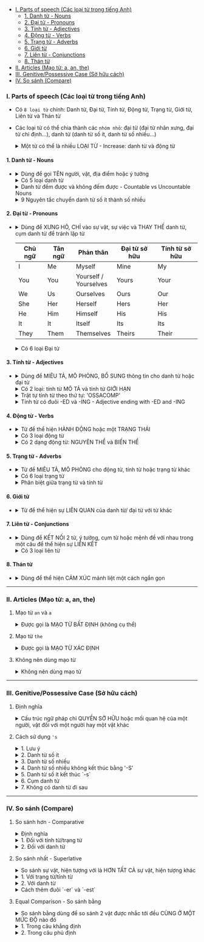 - [I. Parts of speech (Các loại từ trong tiếng Anh)](#i-parts-of-speech-các-loại-từ-trong-tiếng-anh)
  - [1. Danh từ - Nouns](#1-danh-từ---nouns)
  - [2. Đại từ - Pronouns](#2-đại-từ---pronouns)
  - [3. Tính từ - Adjectives](#3-tính-từ---adjectives)
  - [4. Động từ - Verbs](#4-động-từ---verbs)
  - [5. Trạng từ - Adverbs](#5-trạng-từ---adverbs)
  - [6. Giới từ](#6-giới-từ)
  - [7. Liên từ - Conjunctions](#7-liên-từ---conjunctions)
  - [8. Thán từ](#8-thán-từ)
- [II. Articles (Mạo từ: a, an, the)](#ii-articles-mạo-từ-a-an-the)
- [III. Genitive/Possessive Case (Sở hữu cách)](#iii-genitivepossessive-case-sở-hữu-cách)
- [IV. So sánh (Compare)](#iv-so-sánh-compare)

### I. Parts of speech (Các loại từ trong tiếng Anh)

- Có `8 loại từ` chính: Danh từ, Đại từ, Tính từ, Động từ, Trạng từ, Giới từ, Liên từ và Thán từ
- Các loại từ có thể chia thành các `nhóm nhỏ`: đại từ (đại từ nhân xưng, đại từ chỉ định...), danh từ (danh từ số ít, danh từ số nhiều...)

    <details>
    <summary>Một từ có thể là nhiều LOẠI TỪ - Increase: danh từ và động từ</summary><p>

    - Price **inscreased**        - Động từ      
    - An **increase** in sales    - Danh từ
    </details>

#### 1. Danh từ - Nouns
- 
    <details>
    <summary>Dùng để gọi TÊN người, vật, địa điểm hoặc ý tưởng</summary><p>

    *Chi, Nam, Hanoi, London, target, tennis ball, golf player...*

    - **Nam** is a **volleyball player**
    - Is **London** a place for extreme **sports**?
    - I must hit the **target** to win the **game**
    </details>

    <details>
    <summary>Có 5 loại danh từ</summary><p>

    1. Danh từ kép - Compound nouns
        <details>
        <summary>Khác với danh từ đơn (chỉ có 1 từ), danh từ kép có "2 TỪ" ghép lại với nhau</summary><p>

        - *Danh từ kép có thể là:*
          + `1 từ ghép`: internship, haircut...
          + `2 từ đơn`: tuition fees, world peace...
          + `Từ nối bởi dấu '-'`: son-in-law...        

            Great! I got an **internship** in my favorite company       
            She working hard to pay her **tuition fees**        
            My **son-in-law** is a professor        
        </details>

    2. Danh từ cụ thể - Concrete nouns
        <details>
        <summary>Những từ HỮU HÌNH, có thể cầm nắm, nhìn thấy được</summary><p>

        - *book, board, room, table, box, dormitory, house...*            

            Nam lives in the school's **dormitory**     
            Those **sophomores** are thinking about talking some optional **courses** 
            - *Những sinh viên năm thứ hai kia đang nghĩ đến việc học một vài môn tự chọn*      
        </details>

    3. Danh từ trừu tượng - Abstract nouns
        <details>
        <summary>Những từ VÔ HÌNH, không thể cầm nắm, nhìn thấy được: như trạng thái, tính chất, quan niệm...</summary><p>

        - *love, war, beauty, freedom, scholarship...*        

            Most student lost their **scholarship** because of their final scores are bad       
            Look at her, she is a **beauty**        
        </details>

    4. Danh từ tập hợp - Collective nouns
        <details>
        <summary>Những từ chỉ NHÓM (người, vật), tập thể, đoàn khối...</summary><p>

        - *flock, army, group, team, crowd, herd...*

            Look! A **flock** of pigeons is landing in the campus
            A **group** of students ended their history course yesterday
        </details>

    5. Danh động từ - Gerunds
        <details>
        <summary>Là một DANH TỪ có dạng như ĐỘNG TỪ</summary><p>

        - *Tất cả đều có `đuôi là -ing`: running, listening, swimming...*    

            **Running** is what seniors do everyday
            I love **listening** to music
        </details>
    </details>

    <details>
    <summary>Danh từ đếm được và không đếm được - Countable vs Uncountable Nouns</summary><p>

   1. Hầu hết những từ nào có dạng `số ít` và `nhiều` đều là `danh từ đếm được`
        <details>
        <summary>A bowl - Bowls, A potato - Potatoes</summary><p>

        - I have **a potato**
        - I have many **potatoes**
        - I ate **a bowl** of rice
        - I ate three **bowls** of rice
        </details>

   2. Hầu hết những từ nào chỉ có `một dạng` đều là `danh từ không đếm được`
        <details>
        <summary>Bread, Rice, Money, Honey</summary><p>  

        - Do you have some **honey**?
        - She has no **money** in here wallet
        </details>

   3. Nhiều danh từ không đếm được thường là:
        <details>
        <summary>Nguyên liệu, Khái niệm trừu tượng, Cảm xúc</summary><p>

        - *Nguyên liệu:*        

            *bread, rice, honey, sugar, water...*         

            I need a lot of **water** right now

        - *Khái niệm trừu tượng:*

            *education, love, war...*         

            **War** is bad for our planet

        - *Cảm xúc*     

            *happiness, sadness*      

            Money cannot buy **happiness**
        </details>

   4. Mạo từ "a, an" có thể đi cùng với `danh từ đếm được`          
        I wrote **a letter**

   5. Danh từ đếm được số nhiều có thể `đứng 1 mình`            
        She eats **noodles** for lunch

   6. Mạo từ `không` đi được với danh từ không đếm được         
        We need more **time** to finish this dish

   7. Danh từ không đếm được hay đi với `any, some`         
        I do not have **any sugar** to put in my tea    
        She purchases **some bread** for her dinner

    * Lưu ý:

        | Danh từ đếm được                         | Danh từ không đếm được   |
        | ---------------------------------------- | ------------------------ |
        | I looking for **a job**                  | I'm looking for **work** |
        | These **pies** and **cherries** are mine | This **food** is mine    |
        | I need a **dollar**                      | I need **money**         |
        | Give me **an hour**                      | Give me some **time**    |
    </details>

    <details>
    <summary>9 Nguyên tắc chuyển danh từ số ít thành số nhiều</summary><p>

    - 
        <details>
        <summary>Hầu hết đều thêm '-S' vào cuối từ</summary><p>

        | Số ít    | Số nhiều      |
        | -------- | ------------- |
        | Customer | Customer**s** |
        | Market   | Market**s**   |
        | Mother   | Mother**s**   |

        Our **customers** are very friendly     
        On Mother's Day, **markets** usually give out **discounts** for **mothers**
        </details>
    
    1. Từ kết thúc bằng: O, S, SH, CH, X or Z*
        <details>
        <summary>Thêm '-ES' vào cuối từ: box -> boxES, quiz -> quizZES</summary><p>

        - *Từ có đuôi là `z` thì thêm 1 chữ `z` vào cuối tồi thêm `-es`*          

            | Số ít      | Số nhiều     |
            | ---------- | ------------ |
            | Tomat**o** | Tomat**oes** |
            | La**sh**   | La**shes**   |
            | Wat**ch**  | Wat**ches**  |
            | Bo**x**    | Bo**xes**    |
            | Qui**z**   | Qui**zzes**  |

            I need 5 bay **tomatoes** for my salad      
            I have 3 **boxes** in my room       
            I drank 2 **glasses** of milk       
        </details>

    2. Danh từ kết thúc bằng: Nguyên âm + Y
        <details>
        <summary>Giữ nguyên và thêm 'S' ở cuối: boy -> boys</summary><p>

        | Số ít   | Số nhiều |
        | ------- | -------- |
        | Bo**y** | Bo**ys** |
        | Ke**y** | Ke**ys** |
        | Da**y** | Da**ys** |
        | Gu**y** | Gu**ys** |

        The **boys** should sing at the fair to exchange some goods
        </details>

    3. Danh từ kết thúc bằng: Phụ âm + Y
        <details>
        <summary>Đổi 'Y -> I' thêm '-ES' ở cuối: citY -> citIES</summary><p>

        | Số ít     | Số nhiều    |
        | --------- | ----------- |
        | Cit**y**  | Cit**ies**  |
        | Stor**y** | Stor**ies** |

        Nam makes 60 **deliveries** a day
        She told me about the **cites** she went to in her **stories**
        </details>

    4. Danh từ kết thúc bằng: F, FE
        <details>
        <summary>Đổi 'F/FE -> V' và thêm '-ES' ở cuối: liFE -> liVES</summary><p>

        | Số ít     | Số nhiều    |
        | --------- | ----------- |
        | Li**fe**  | Li**ves**   |
        | Thie**f** | Thie**ves** |
        | Wi**fe**  | Wi**ves**   |

        Is this true that a cat has nine **lives**?     
        The **wives** are choosing products and the husbands are waiting for the cashier
        </details>

    5. Danh từ kết thúc bằng: IS
        <details>
        <summary>Đổi '-IS' thành '-ES' ở cuối: analysIS -> analysES</summary><p>

        | Số ít        | Số nhiều                 |
        | ------------ | ------------------------ |
        | Analys**is** | Analys**es**             |
        | Bas**is**    | Bas**es**                |
        | Cris**is**   | Cris**es** (khủng hoảng) |

        I made some **analyses** and reached a conclusion       
        2020 is a year with many **crises**
        </details>

    6. Danh từ kết thúc bằng: US
        <details>
        <summary>Đổi '-US' thành '-I' ở cuối: cactUS -> cactI</summary><p>

        | Số ít        | Số nhiều                    |
        | ------------ | --------------------------- |
        | Cact**us**   | Cact**i** (cây xương rồng)  |
        | Fung**us**   | Fung**i** (nấm)             |
        | Stimul**us** | Stimul**i** (sự kích thích) |
        | Syllab**us** | Syllab**i** (dàn bài)       |

        She sold me 2 **cacti** for a price of 1
        </details>

    7. Những trường hợp Bất quy tắc
        <details>
        <summary>mAn -> mEn, fOOt -> fEEt...</summary><p>

        | Số ít      | Số nhiều              |
        | ---------- | --------------------- |
        | M**a**n    | M**e**n               |
        | Wom**a**n  | Wom**e**n             |
        | Child      | Child**ren**          |
        | Pe**rson** | Pe**ople**            |
        | T**oo**th  | T**ee**th             |
        | F**oo**t   | F**ee**t              |
        | G**oo**se  | G**ee**se (con ngỗng) |
        | M**ouse**  | M**ice**              |

        The **men** lost an hour waiting for the receipts last week
        </details>

    8. Những trường hợp Giữ nguyên
        <details>
        <summary>Fish, Sheep...</summary><p>

        | Số ít    | Số nhiều                 |
        | -------- | ------------------------ |
        | Fish     | Fish                     |
        | Sheep    | Sheep                    |
        | Deer     | Deer (con hươu)          |
        | Moose    | Moose (con nai sừng tấm) |
        | Aircraft | Aircraft                 |

        There are plenty of **fish** in the sea
        </details>
    </details>

#### 2. Đại từ - Pronouns
- 
    <details>
    <summary>Dùng để XƯNG HÔ, CHỈ vào sự vật, sự việc và THAY THẾ danh từ, cụm danh từ để tránh lặp từ</summary><p>

    *I, you, he, she, it, them, him, her, this, that, those...*
    
    - **Nam** is a volleyball player, **he** plays for my team
    - Is **London** a place for extreme sports? I am living in **that** city
    </details>

    | Chủ ngữ | Tân ngữ | Phản thân                 | Đại từ sở hữu | Tính từ sở hữu |
    | ------- | ------- | ------------------------- | ------------- | -------------- |
    | I       | Me      | Myself                    | Mine          | My             |
    | You     | You     | Yourself /<br> Yourselves | Yours         | Your           |
    | We      | Us      | Ourselves                 | Ours          | Our            |
    | She     | Her     | Herself                   | Hers          | Her            |
    | He      | Him     | Himself                   | His           | His            |
    | It      | It      | Itself                    | Its           | Its            |
    | They    | Them    | Themselves                | Theirs        | Their          |

    <details>
    <summary>Có 6 loại Đại từ</summary><p>

    1. Đại từ nhân xưng chủ ngữ và tân ngữ - Personal Pronouns Subject and Object
        <details>
        <summary>Chủ ngữ - Dùng cho người nói, người nghe, khi người hoặc vật được nhắc tới</summary><p>

        - *Chỉ dùng để làm `chủ ngữ`*

            **I** will see you tomorrow         
            **We** are friends          
            **You** look lovely today           
            Ask **Thanh** if he likes to come to our party          
            What does **she** like to eat?
        </details>

        <details>
        <summary>Tân ngữ - Cũng là đại từ nhân xưng nhưng chúng KHÔNG ĐƯỢC LÀM CHỦ NGỮ</summary><p>

        - *Chỉ làm `tân ngữ` hoặc `bổ ngữ`*

            **I** would love to get **me** an ice cream             
            Do **you** remember that **you** have homework today?           
            Hey **Trang**, Chi tells **us** to pick up some apples on the way home          
            **Nam** is standing near the door, tell **him** to open it      
            Look at **my car**, **it** has shiny mirrors        
            Tell **them** your name
        </details>

        <details>
        <summary>Lưu ý</summary><p>

        - *Nên THÊM DANH TỪ khi đi cùng với đại từ nhân xưng ĐỂ CHỈ RÕ đang nhắc tới ai, cái gì*             
            You **girls** should get going now          
            We **doctors** like to sing

        - *Đại từ tân ngữ chỉ được dùng khi ta đã biết rõ danh từ được thay thế đó là gì*     
            That is **Ms. Chi**, I met **her** yesterday        
            Oh no my **cell phone**, **it** is broken

        - *Khi chỉ đồ vật, con vật hoặc danh từ trừu tượng mà không phải chỉ người*             
            *Ta có thể sử dụng đại từ `they/them, he/his, she/her` nếu xác định giới tính*        
                **My cat** purrs everytime I pet **him**
        </details>
    
    2. Đại từ phản thân - Reflexive Pronouns
        <details>
        <summary>Là đại từ đặc biệt để dùng khi CHỦ NGỮ và TÂN NGỮ hoặc BỔ NGỮ là một</summary><p>

        **She** bought a present for **herself**

        - *Nhấn mạnh chủ ngữ*     
            **Chi Pu** gives me her autograph **herself**

        - *Trong một vài trường hợp, dùng khi mang lại ý nghĩa, trường hợp tương tự*      
            Seeing my daughter playing with her dog reminds **me** of **myself** when I was small

        Ex:
        - I am studying English all by **myself**
        - We cook **ourselves** dinner
        - You should prepare **yourself** before the final exam
        - You guys should choose the topic for the assignment **yourselves**
        </details>

        <details>
        <summary>Cấu trúc</summary><p>

        - *Động từ + `Đại từ phản thân` + Tân ngữ*      
            *Khi ta đang làm gì đó cho chính bản thân mình*       
            I **knit** myself **a sweater**     

        - *Động từ + Tân ngữ + `Đại từ phản thân`*      
            *Nhấn mạnh rằng không ai khác đã giúp đỡ hay làm việc đó*     
            He **talks** to **his boss** himself about a promotion

        - *`by` + myself/yourself/himself/herself*        
            *Nhấn mạnh việc chỉ có một mình và không ở cùng một ai khác*      
            Chi goes to the party **by herself**
        </details>

        <details>
        <summary>Không nên dùng với một số động từ, hoặc khi đi cùng giới từ chỉ ĐỊA ĐIỂM hoặc VỊ TRÍ</summary><p>
            
        - *Một số động từ hiếm khi hoặc không dùng đại từ phản thân vì những từ này bắt nguồn từ tiếng khác:*

            |             |              |     |          |              |
            | ----------: | ------------ | --- | -------: | ------------ |
            |       adapt | - thích nghi |     | complain | - than phiền |
            | concentrate | - tập trung  |     |     hide | - che giấu   |
            |    lie down | - nằm xuống  |     |     meet | - gặp gỡ     |
            |        move | - di chuyển  |     |    relax | - thư giãn   |
            |    remember | - nhớ        |     |    shave | - cạo        |
            |      shower | - tắm        |     | sit down | - ngồi xuống |

        - *Khi đi cùng giới từ chỉ `địa điểm` hoặc `vị trí`, ta dùng `đại từ nhân xưng`, không dùng đại từ phản thân*     
            She puts the books next to **her**
        </details>

        <details>
        <summary>Phân biệt Ourselves, Themselves và Each Other</summary><p>
            
        - *Ta dùng `Each Other` để tả 2 hay nhiều người hoặc vật đang làm cùng một hành động `lên người khác`*      
            *Còn `Ourselves, Themselves` để tả 2 hay nhiều người hoặc vật làm cùng một hành động `lên chính họ`*      

            Chi and Huy bought **each other** presents    - Chi mua quà cho Huy và ngược lại      
            Chi and Huy bought **themselves** presents    - Chi mua quà cho Chi và tương tự
        </details>

    3. Đại từ chỉ định và Tính từ chỉ định - Demonstrative pronouns and adjectives
        - `This, That, These, Those` là những từ chỉ định được dùng để thể hiện `khoảng cách` tương đối giữa `người nói và danh từ`

        <details>
        <summary>Đại từ chỉ định - THIS/THESE (gần), THAT/THOSE (xa)</summary><p>

        - *`This` (số ít) và `these` (số nhiều) khi nhắc đến cáo có mặt `tại/gần (trong tầm với)` địa điểm nói*     
            
            **This** is my pineapple        
            **These** are my oranges

        - *`That` (số ít) và `those` (số nhiều) khi nhắc đến cái gì có mặt `xa (ngoài tầm với)` địa điểm nói*       
            
            **That** is my box of fruit juice           
            **Those** are the avocados that I bought

        - *Đại từ chỉ định có thể đứng một mình trong câu `thay thế cho danh từ`*       
            
            Are you going to buy **that**?      
            I cannot fix **these**, they are broken
        </details>

        <details>
        <summary>Tính từ chỉ định - Đi trước danh từ và cùng dạng số ít/nhiều với danh từ đó</summary><p>

        + **This** glass of wine is tasty
        + He wants **that** coconut for dessert
        + I want to buy **those** oranges
        + I love **these** kinds of beverages
        </details>

        <details>
        <summary>Từ chỉ định trong hiện tại (THIS/THESE) và quá khứ (THAT/THOSE)</summary><p>

        - *Nếu hành động, sự việc `chưa kết thúc` hoặc xảy ra trong `thời gian gần` thì ta dùng `this/these`*       
            **This** is a good meal

        - *Nếu hành động `đã kết thúc` hoặc nó ở `quá khứ` ta dùng `that/those`*        
            I forgot that I bought **those** coffee beans yesterday
        </details>

        <details>
        <summary>THIS IS khi bạn đang nghe điện thoại, hoặc bạn giới thiệu ai đó</summary><p>

        + Hello, can I talk to Chi, please?     
            **This is** her/ This is Chi

        + **This is** Minh, he is my friend
        </details>

    4. Đại từ sở hữu và Tính từ sở hữu - Possessive pronouns and adjectives
        <details>
        <summary>Đại từ sở hữu - Dùng để TRÁNH LẶP LẠI thông tin đã vô cùng rõ ràng</summary><p>

        - *Tránh câu nói bị rối vì một thông tin bị nhắc lại nhiều lần*       

            **This bag** is **my bag**, not **your bag**
            **This bag** is **mine**,   not **yours**

        Ex: 
        + This notebook is **mine**
        + I lost my bag so I took **yours**
        + After school, I go to my home and Nam go to **his**
        + That is my book, not **hers**
        + These are my textbooks and those are **theirs**

        Lưu ý:
        - *Tránh dùng từ `Its` trong đại từ sở hữu*      
        - *Đại từ sở hữu không đi với sở hữu cách `'s`*
        - *`Of + đại từ sở hữu`: để nói về bạn của ai đó*       
            
            She is no friend **of mine**       
            She is not my friend
        </details>

        <details>
        <summary>Tính từ sở hữu - Dùng để thể hiện QUYỀN SỞ HỮU một vật hoặc trong một mối quan hệ với ai đó</summary><p>

        - **His** essay is bad      
        - **Their** teacher is beautiful

        Ex: 
        + This is **my** table
        + I took **your** bag
        + I miss **our** classmates
        + A cat is eating **its** fish
        + That is not **her** book
        </details>

    5. Đại từ nghi vấn - Interrogave pronouns
        <details>
        <summary>Có 9 đại từ nghi vấn</summary><p>
            
        1. **What**
            <details>
            <summary>Là từ để hỏi thông tin cụ thể = Tôi muốn biết CÁI GÌ</summary><p>

            - **What** is the weather like today? - Thời tiết hôm nay thế nào?
            - **What** is Mosoon season? - Mùa gió mùa là gì?     
            - At **what** temperature does water boil? - Nước sẽ sôi ở nhiệt độ nào?
            </details>

        2. **Which**
            <details>
            <summary>Để LỰA CHỌN = Tôi muốn biết cái nào giữa các đáp án</summary><p>

            - **Which** color of the rainbow does she like the most? - Cô ấy thích nhất màu nào của cầu vồng?         
            </details>

            <details>
            <summary>What - Which</summary><p>

            - *Dùng `What` khi `không có` giới hạn các sự lựa chọn*       
                *Dùng `Which` khi `có` giới hạn các sự lựa chọn*       
                
                **What** shoes should I wear during summer?     
                **Which** shoes should I wear during summer - slippers or sneakers? 
            </details>

        3. **Who**
            <details>
            <summary>Để hỏi thông tin về NGƯỜI = Câu trả lời sẽ là các CHỦ NGỮ</summary><p>

            - *Được dùng thông thường hơn Whom*        
                
                **Who** is feeling under the weather? - Ai cảm thấy không khoẻ dưới thời tiết này?      
                It was **Chi**, she was a bit under the weather today
            </details>

        4. **Whom**
            <details>
            <summary>Để hỏi thông tin về NGƯỜI = Câu trả lời sẽ là các TÂN NGỮ</summary><p>
                
            - *Ít được dùng trong văn nói hơn Who*       
                
                **Whom** should I talk to about my son's temperature?              
                You should talk to **him**, he is our doctor.
            </details>

        5. **Whose**
            <details>
            <summary>Để hỏi về SỞ HỮU = Tôi muốn biết cái này thuộc về ai</summary><p>

            - **Whose** are these sweaters? - Những chiếc áo len này của ai?
            - **Whose** birthdday is in Spring? - Ai có  sinh nhật vào mùa xuân?
            </details>

        6. **Why**
            <details>
            <summary>Để hỏi lý do hoặc giải thích = Tôi muốn biết TẠI SAO</summary><p>

            **Why** is London called the city of fog? - Tại sao Luân Đôn lại được gọi là thành phố sương mù?

            - *Thường câu trả lời sẽ bắt đầu bằng `Because`*      
                Why does drought affect agriculture? - Tại sao hạn hán lại ảnh hưởng đến nông nghiệp?
            </details>

        7. **Where**
            <details>
            <summary>Để hỏi về NƠI CHỐN, ĐỊA ĐIỂM = Tôi muốn biết địa điểm</summary><p>

            - **Where** is the thunder coming from? - Sấm chớp đến từ đâu?
            - **Where** does Santa live? - Ông già Noel sống ở đâu? 
            </details>

        8. **When**
            <details>
            <summary>Để hỏi THỜI GIAN = Tôi muốn biết về thời gian</summary><p>

            - **When** will rainbow appear? - Khi nào cầu vồng sẽ xuất hiện?
            - **When** does Winter start? - Khi nào thì mùa đông bắt đầu?
            </details>


        9. **How**
            <details>
            <summary>Để hỏi về CÁCH LÀM = Tôi muốn biết về PHƯƠNG PHÁP thực hiện</summary><p>

            - **How** can we prevent climate change? - Làm thế nào để ngăn biến đổi khí hậu?
            - **How** to drive in foggy condition? - Làm thế nào để lái xe trong thời tiết sương mù?
            </details>

            <details>
            <summary>How + tính từ</summary><p>
            
            - *Để hỏi về `mức độ` của một `thuộc tính`*       
                
                **How cold** is the weather during Winter? - Vào mùa đông thời tiết thường lạnh như thế nào nhỉ?        
                **How tall** are you? - Bạn cao bao nhiêu?      
                **How far** is the North Pole? - Bắc cực cách bao xa?       
            </details>

            <details>
            <summary>How + often</summary><p>
            
            - *Để hỏi về `tần suất, mức độ` của `hành động`*      
                
                **How often** do they go jogging in Spring? - Vào mùa xuân thì tần suất đi bộ của họ là bao nhiêu?      
                **How often** does rainbow appear? - Tần suất xuất hiện của cầu vồng là bao nhiêu?  
            </details>
            
            <details>
            <summary>How + much</summary><p>
            
            - *Để hỏi về số lượng, giá cả: dùng cho `danh từ không đếm được`*       
                
                **How much** time do you need to goto work? - Bạn cần bao nhiêu thời gian để đi làm?        
                **How much** are these sweaters? - Những chiếc áo len này giá bao nhiêu?        
                **How much** milk does she need to bake? - Cô ấy cần bao nhiêu sữa để làm bánh?     
            </details>

            <details>
            <summary>How + many</summary><p>
            
            - *Để hỏi về số lượng: dùng cho `danh từ đếm được`*     
                
                **How many** seasons are there in a year? - Có bao nhiêu mùa trong một năm?     
                **How many** sweaters do you want to buy? - Bạn muốn mua bao nhiêu cái áo len?      
            </details>

            <details>
            <summary>What và How</summary><p>

            - *`What`  - hỏi về `bản chất` vật/việc/người đang được hỏi*        
                *`How`   - hỏi về `ý kiến` chủ quan/`cảm giác` của người đang được hỏi*       
                
                **What** is the weather like?   - It is foggy/rainy/sunny...        
                **How** is the weather?         - It is terrible/lovely/nice...
            </details>

        </details>

    6. Đại từ bất định - Indefinite Pronouns

        |                                        | Người                 | Địa điểm   | Vật        |
        | -------------------------------------- | --------------------- | ---------- | ---------- |
        | Tất cả                                 | Everybody<br>Everyone | Everywhere | Everything |
        | Một phần<br>*(câu khẳng định)*         | Somebody <br>Someone  | Somewhere  | Something  |
        | Một phần<br>*(câu phủ định, bất định)* | Anybody  <br>Anyone   | Anywhere   | Anything   |
        | Không có                               | Nobody   <br>No one   | Nowhere    | Nothing    |

        <details>
        <summary>Là những từ không chỉ cụ thể đến người hay vật nào đó, mà chỉ nói một cách CHUNG CHUNG</summary><p>

        - Do you play sport with **anybody** in your class?
        - **No one** in my class is flexible
        - There must be **somewhere** we can play soccer
        - I have to prepare **everything** before the big race this December
        </details>

        <details>
        <summary>Nguyên tắc khi dùng đại từ bất định</summary><p>
        
        - *Đều chia với động từ `số ít`*          
            Somebody **is** running through the windows
            Nothing ever **goes** as planned
            Anywhere with you **is** home
            Everything **happens** for a reason
        
        - *Đều chỉ danh từ `số nhiều` - Trừ những đại từ chứa từ THING*       
            **Somebody** lost **their** uniforms        
            **Nothing** ever goes as planned, **does** it?      
            **Everyone** tried to stay healthy during holidays. **They** went to the gym
        </details>

        <details>
        <summary>Cách đặt câu khẳng định - Some, Every, Any, No</summary><p>

        - *Some = số lượng bất định*       
            **Something** in that house is broken, it keeps making noise    

        - *Every = toàn bộ (số lượng) ~ Any = bất cứ*      
            **Everyone** in my team wants to become trainers
            **Anybody** in my team can become trainers

        - *No = Không có (số lượng) - Làm câu khẳng định mang ý nghĩa tiêu cực*        
            **Nowhere** is safe
        </details>
        
        <details>
        <summary>Cách đặt câu phủ định, nghi vấn - Any, No</summary><p>

        - *Câu phủ định chỉ được tạo bởi từ `any` - Câu khẳng định mang hàm ý phủ định với đại từ `no`*       
            *Hàm ý phủ định với đại từ `No` sẽ mang lại nhiều cảm xúc `tiêu cực` hơn*     

            I don't know **anything** about competitions        
            I know **nothing** about competitions
        </details>


#### 3. Tính từ - Adjectives
- 
    <details>
    <summary>Dùng để MIÊU TẢ, MÔ PHỎNG, BỔ SUNG thông tin cho danh từ hoặc đại từ</summary><p>

    - *black, white, tall, short, slim, big, loud, quiet...*

        They are **professional** Olympic divers        
        Nam has a pair of **big red** boxing gloves           
        He is an **easy-going** person      
        She has **long black** hair
    </details>

    <details>
    <summary>Có 2 loại: tính từ MÔ TẢ và tính từ GIỚI HẠN</summary><p>

    - Tính từ mô tả - Descriptive adjective:       
        *Là tính từ mô tả về `màu sắc, kích thước, phẩm chất`... của người, sự vật, sự việc*

        *grey, yellow, small, ugly, cute, handsome...*

        My cat is **samll** and **cute**        
        That dress is **long** and **beautiful**   

    - Tính từ giới hạn - Limiting adjective:
        *Là tính từ đặt `giới hạn` cho những từ nó bổ nghĩa*      

        + *Tính từ sở hữu (my, her, him...)*
        + *Tính từ chỉ định (this, that, those...)*
        + *Từ xác định (Determiners) có chức năng làm tính từ*

        **That** is Chi, **her** hair is **long and black**  
    </details>

    <details>
    <summary>Trật tự tính từ theo thứ tự: 'OSSACOMP'</summary><p>

    - O = `Opinion` = ý kiến, thái độ       
        *humorous, beautiful, selfish, easy, hard, handsome, ugly...*
    
    - S = `Size` = Kích thước của vật       
        *big, small, tall, huge, tiny...*
    
    - S = `Shape` = hình dáng của vật       
        *round, square, slim, fat, long, thin...*
    
    - A = `Age` = trạng thái về thời gian       
        *old, young, new, ancient, modern...*
    
    - C = `Color` = màu sắc     
        *red, blue, green, coral...*
    
    - O = `Origin` = nguồn gốc      
        *Japanese, Vietnamese, French, English...*
    
    - M = `Material` = nguyên liệu      
        *wooden, plastic, gold, satin...*
    
    - P = `Purpose` = mục đích sử dụng      
        *shopping, sleeping, storing, cooking...*     


        A **classy French** purse - Một chiếc ví sanh chảnh của Pháp        
            *classy = Opinion, French = Origin*

        A **confident slim American** man       
            *confident = Opinion, slime = Shape, American = Origin*

        **Big square white shopping** bags      
            *big = Size, square = Shape, white = Color, shopping = Purpose*
    </details>

    <details>
    <summary>Tính từ có đuôi -ED và -ING - Adjective ending with -ED and -ING</summary><p>

    - *Kết thúc bằng `-ed` để tả: cảm nhận (của người) hoặc cảm xúc mà `bị người khác, vật tình huống tác động vào`*      
        *`Không` dùng cho vật vô tri vô giác (vì chúng không có cảm xúc)*

    - *Kết thúc bằng đuôi `-ing` để tả: `bản chất, tính chất, đặc điểm` của người, vật, tình huống*

        My friend is **annoyed**        
        - *Bạn tôi cảm thấy bị làm phiền*        
        My friend is **annoying**       
        - *Bạn tôi thật là phiền phức*      

        - They are **scared** by this horror movie
        - Linh went to a sport center yesterday, she was very **delighted**
        - That haunted house is so **terrifying**       
            - *Căn nhà ma ám đó rất đáng sợ*        
        - Popping bubble wrap is stress **relieving**       
            - *Bóp vỡ màng xốp hơi giúp giải toả căng thẳng*

    * Lưu ý:
        - *Ta có thể dùng tính từ để tả người hoặc tình huống, nhưng cẩn thận cách chọn từ và đặt câu vì chúng sẽ có nghĩa `hoàn toàn khác nhau`*

            I am **confused** - *Tôi đang không hiểu một vấn đề nào đó*       
            I am **confusing** - *Tôi là một người khó hiểu*      

        - *Tính từ duôi `-ed` và `-ing` trong một câu, Những câu sau đây chỉ là ví dụ để thể hiện sự khác nhau giữa 2 từ.*        
            *`Không` nên đặt câu theo vì bị lặp từ*

            I was **pleased** by how **pleasing** this picture look         
                - *Tôi rất hài bởi sự dễ chịu của bức tranh này mang lại*       

            She is **exhausted** because this trip is so **exhausting**         
                - *Cô ấy kiệt sức bởi chuyến đi này rất tốn sức*
    </details>

#### 4. Động từ - Verbs
- 
    <details>
    <summary>Từ để thể hiện HÀNH ĐỘNG hoặc một TRẠNG THÁI</summary><p>

    - *Một động từ thể hiên một ai đó dang làm gì đó*       

        *run, speed, talk, write, play...*     

        He is **playing** as a goalkeeper in this soccer match
    </details>

    <details>
    <summary>Có 3 loại động từ</summary><p>

    1. Ngoại động từ - Transitive verbs
        <details>
        <summary>Diễn tả hành động TÁC ĐỘNG lên người, vật</summary><p>

        - *Ai làm gì đó với ai/cái gì*
        - *Luôn luôn phải đi cùng với Tân ngữ*          

            I **pour** him a cup of water       
            She **looks** at the watch
        </details>

    2. Nội động từ - Intransitive verbs
        <details>
        <summary>Diễn tả HÀNH ĐỘNG, TRẠNG THÁI của người nói</summary><p>

        - `Không` cần đi với Tân ngữ        

            She is **walking**      
            We **talked** for hours
        </details>

    3. Động từ liên kết - Linking verbs
        <details>
        <summary>Để nối giữa CHỦ NGỮ và VỊ NGỮ</summary><p>

        - *Không miêu tả hành động cụ thể nào mà chỉ chỉ ra `tình trạng` của sự vật sự việc và con người*           

            She **is** a docter         
            You **seemed** sick this morning        

        - *Một số động từ liên kết phổ biến:*

            + *To be: am, is, are, was, were, be, been...*          
                They **were** sleeping at 10pm last night

            + *become, seem, look, feel, sound, taste...*           
                I **became** a teacher          
                We **feel** angry after waiting for 2 hours
        </details>

    </details>

    <details>
    <summary>Có 2 dạng động từ: NGUYÊN THỂ và BIẾN THỂ</summary><p>

    - *`Động từ nguyên thể` là hình thức cơ bản của động từ, không bị thay đổi khi ghép câu*        
        Could you **tell** me what time is it?      
        I don't know, but you can **ask** Chi       

    - *`Động từ biến thể` là những động từ sẽ bị `thay đổi` hình thức, hay còn gọi là `chia động từ`*       
        Huy **goes** to school every morning at half-past 7     
        Yesterday, he **was** late
    </details>

#### 5. Trạng từ - Adverbs
- 
    <details>
    <summary>Từ để MIÊU TẢ, MÔ PHỎNG cho động từ, tính từ hoặc trạng từ khác</summary><p>

    - *Thường kết thúc bằng đuôi `-ly`*       

        *quickly, loudly, happily, sadly, very, always, tomorrow, here, there...*      

        They cheered **loudly** for that solid defense **yesterday**        
        He ran **quickly** to be **there** on time

    + *Bổ nghĩa cho động từ*         
        The scholl bell rings **loudly**        
          - *Bổ nghĩa cho động từ `rings`, miêu tả độ to của tiếng chuông*      

    + *Bổ nghĩa cho tính từ (thường đi trước tính từ)*
      - very, extremely, really - *rất*
      - totally, absolutely - *hoàn toàn*
      - quite, fairly, well - *khá*

        That museum is **quite** big        

    + *Bổ nghĩa cho trạng từ khác*        
        I want to go to the cinema **so** badly         
          - *Tôi vô cùng muốn đi đến rạp chiếu phim* 
    </details>

    <details>
    <summary>Có 6 loại trạng từ</summary><p>

    1. Trạng từ chỉ tính cách - Adverbs of manner:
        <details>
        <summary>Miêu tả một HÀNH ĐỘNG diễn ra như thế nào, bằng cách nào</summary><p>

        - *Trả lời cho câu hỏi: `How`*
            
            *quickly, carefully, badly...*

            The airplane takes off **carefully**


        - *Tính từ = trạng từ*      
            *Khi đổi tính từ sang trạng từ thì k cần thêm đuôi `-ly`*       

            *fast, hard, early, late, straight, wrong*

            I worked **hard**       
            She will be at work **early**       
            At the beginning of the meeting, he went **straight** to the point      

        - Lưu ý:        
            *`Hardly` - `Hard` (Hiếm khi - Chăm chỉ)*      
            He hardly goes to the library - cậu ấy hiếm khi đến thư viện        

            *`Lately` - `Late` ( Dạo gần đây - Trễ)*        
            They have been to a police station **lately**, reporting a burglary     
            - *Dạo gần đây họ đã có mặt ở đồn cảnh sát để báo cáo về một vụ đột nhập*
        </details>

    2. Trạng từ chỉ thái độ - Adverbs of attitude:
        <details>
        <summary>Miêu tả THÁI ĐỘ, CẢM XÚC của người nói tới sự việc đang được nhắc tới</summary><p>

        - Luckily, Fortunately - *May mắn thay*
        - Honestly - *Thật lòng*
        - Hopefully - *Mong muốn, mong rằng *       

            **Honestly**, I expected better in this hair salon        
            **Luckily**, she has enough money to open a bakery by herself
        </details>

    3. Trạng từ chỉ thời gian - Adverbs of time:
        <details>
        <summary>Cho biết hành động diễn ra vào THỜI ĐIỂM nào</summary><p>

        - *Now, Tomorrow, This year, Last week, Immediately, Then*

            Can she go the bank **immediatelly**?       
            I went to the supermarket **last week**
        </details>

    4. Trạng từ chỉ nơi chốn - Adverbs of place:
        <details>
        <summary>Chỉ ĐỊA ĐIỂM diễn ra hành động</summary><p>

        - *Here, There, Above, Everywhere, Along, Through*

            We were riding our bikes to restaurant and our dog also was running **along**       
            When you arrive at the airport, remember to check your bas **there**
        </details>

    5. Trạng từ chỉ tần suất - Adverbs of frequency:
        <details>
        <summary>Là trạng từ chỉ `tần suất` của một hành động</summary><p>

        | Tần suất | Trạng từ           | Ví dụ                                  |                     |
        | -------- | ------------------ | -------------------------------------- | ------------------- |
        | 100%     | always             | I **always** do morning exercises      | (ngày nào cũng tập) |
        | 90%      | usually            | I **usually** do morning exercises     | (6 lần/1 tuần)      |
        | 80%      | normally/generally | I **normally** do morning exercises    | (5 lần/1 tuần)      |
        | 70%      | often/frequently   | I **often** do morning exercises       | (4 lần/1 tuần)      |
        | 50%      | sometimes          | I **sometimes** do morning exercises   | (3 lần/1 tuần)      |
        | 30%      | occasionlly        | I **occasionlly** do morning exercises | (1 lần/1 tuần)      |
        | 5-10%    | seldom/hardly ever | I **seldom** do morning exercises      | (1 lần/1 tháng)     |
        |          | /rarely            |                                        |                     |
        | 0%       | never              | I **never** do morning exercises       |                     |

        </details>

    6. Trạng từ chỉ mức độ - Adverbs of degree:
        <details>
        <summary>Chỉ mức độ BỔ NGHĨA cho một tính từ hay một trạng từ khác...</summary><p>

        - *Absolutely, enough, entirely, nearly, quite, rather, scarcely, too*        
            - Tuyệt đối, đủ, hoàn toàn, gần như, khá, khá, chắc chắn không, quá

            He bakes **rather** well        
              - *Anh ấy nướng bánh khá là tốt*     
            Shaving is just **too** hard        
            What she said is **entirely** true      
        </details>
    </details>

    <details>
    <summary>Phân biệt giữa trạng từ và tính từ</summary><p>

    - *Tính từ: miêu tả DANH TỪ*        
    *My cat* is **fast**

    - *Trạng từ: miêu tả ĐỘNG TỪ*       
    My cat *eats* **fast**
    </details>

#### 6. Giới từ
- 
    <details>
    <summary>Từ để thể hiện sự LIÊN QUAN của danh từ/ đại từ với từ khác</summary><p>

    - *Có thể chỉ thời gian, địa điểm hoặc quan hệ*     

        *at, on, in, from, with, near, between, about, under...*       

        Chi passes **on** the baton **for** her teammate **in** the relay race      
        The ball flew **into** the hole
    </details>

#### 7. Liên từ - Conjunctions
- 
    <details>
    <summary>Dùng để KẾT NỐI 2 từ, ý tưởng, cụm từ hoặc mệnh đề với nhau trong một câu để thể hiện sự LIÊN KẾT</summary><p>

    - *`Từ đơn`: and, but, if, because, despite...*
    - *`Cụm từ`: as soon as, in order to, in spite of...*
    - *`Cặp từ`: either... or, not only... but also, both... and*       

        **If** they score one more points, they will win the game
        **Despite** being tall, she still wears high heels everyday     
        Nam puts on a raincoat **as soon as** it rains      
        A leather jacket is **not only** fashionable **but also** very warm
    </details>

    <details>
    <summary>Có 3 loại liên từ</summary><p>

    1. Liên từ KẾT HỢP - Coordinate conjunctions
        <details>
        <summary>Nối các từ, nhóm từ, mệnh đề hoặc ác câu CÙNG LOẠI NGỮ PHÁP với nhau</summary><p>

        - *for, and, nor, but, or, yet, so... `(FANBOYS)`*        

            I need to put on my shoes, **so** I wear a pair of socks beforehand         
            I have to choose a skirt **or** a pair of jeans, I haven't decided **yet**
        </details>

    2. Liên từ TƯƠNG QUAN - Correlative Conjunctions
        <details>
        <summary>Là các cặp liên từ luôn đi với nhau</summary><p>

        - *either... or, neither... nor, not only... but also*        

            Choose **either** this dress **or** that pair of trousers       
            That glasses were **neither** pretty **nor** clear      
            You are **not only** beautiful **but also** very clever
        </details>

    3. Liên từ PHỤ THUỘC - Subordinate Conjunctions
        <details>
        <summary>Kết hợp một mệnh đề PHỤ với một mệnh đề CHÍNH</summary><p>

        - *because, since, as, although, though, while, whereas...*     

            The cat hurries into the house **as** I close the door 

        - *Thi thoảng trạng từ `(until, after or before)` cũng có thể là liên từ phụ thuộc*       
            **Before** Chi leaves, she makes sure she bring a jacket along
        </details>
    
    </details>

#### 8. Thán từ
- 
    <details>
    <summary>Dùng để thể hiện CẢM XÚC mảnh liệt một cách ngắn gọn</summary><p>

    *Yes! Wow! Great! Help! Oh! Hey! Hi!*

    - **Ouch!** He hit me eith baseball bat
    - **Hi!** I saw you in that boxing game last night 
    </details>

---------------------------

### II. Articles (Mạo từ: a, an, the)
1. Mạo từ `an` và `a`
    <details>
    <summary>Được gọi là MẠO TỪ BẤT ĐỊNH (không cụ thể)</summary><p>

    - *Dùng với `danh từ đơn` và lần `đầu tiên` người nói nhắc đến người, con vật, sự vật*            
        **a** garden, **a** birthday party, **an** oven

    - *Không đi với `đại từ sở hữu`, `từ chỉ định`, `số đếm`*     
        **My** ~~-a-~~ living room is very big      
        **That** ~~-a-~~ kitchen is mine        
        She needs ~~-an-~~ **one person** to help her clean the bookshelf

    - *Dùng `one` thay vì `a/an` nếu số đó quan trọng*        
        There is only **one chair** *(a chair)* in this dining soon

    - *`a` khi từ bắt đầu bằng phụ âm*        
        a bed, a table, a door, a ruler, a chair...

    - *`an` khi từ bắt đầu bằng nguyên âm (a, e, o, u, i) `uể oải`*         
        an apple, an envelope (phong bì thư), an onion, an umbrella, an image...
    </details>

2. Mạo từ `the`
    <details>
    <summary>Được gọi là MẠO TỪ XÁC ĐỊNH</summary><p>

    - *Danh từ số nhiều hoặc ít mà `biết rõ` người/vật đang được nhắc tới là cái gì*      
        She buys an armchair. **The armchair** is grey
    
    - *Phát âm là `\ðə\` khi từ bắt đầu bằng `phụ âm`*        
        *Phát âm là `\ðiː\` khi từ bắt đầu bằng `nguyên âm`*                
        the bed, the table, the door, the ruler, the chair...       
        the apple, the envelop, the onion, the umbrella, the image...

    - *Bất cứ cái gì có thể `xác định ngay lập tức`*        
        I have just bought **the new iPhone 12**
    
    - *Dùng với các loại `nhạc cụ`*       
        the drums (trống), the piano, the guitar...
        He plays **the drums** in his band

    - *Dùng với những thứ `độc nhất, độc quyền`*      
        the sun, the moon, the internet

    - *Dùng với tên `sông, biển, đại dương, dãi núi, sa mạc` (luôn viết hoa)*     
        the Red River, the Pacific Ocean, the Andes

    - *Dùng với các `hướng đi`*       
        the west, the north-west, the south
    </details>

3. Không nên dùng mạo từ
    <details>
    <summary>Không nên dùng mạo từ</summary><p>

    - *Khi nhắc đến **ý kiến tổng quát** không cụ thể, là số nhiều hoặc không đếm được*       
        **Gender equality** is a hot issue - Bình đẳng giới tính là vấn đề nóng     
        I like **Korean food**

    - *Tên `người, sách, vở kịch` (trừ khi mạo từ nằm trong tiêu đề)*        
        I love to read **Harry Potter**

    - *Tên `thị trấn, thành phố, bang và đất nước`*     
        *(trừ: The USA, The UK, The Netherlands, The Czech Republic, The Philippines)*

    - *Tên `hồ, đảo đơn, lục địa và núi`*
        Hoan Kiem Lake, Viet Nam, Asia, Son Tra Mountain...
    
    - *`Hành tinh`, `Môn thể thao` hoặc trò chơi, Tên của các `bữa ăn trong ngày`*        
        Mars, Earth, Jupiter...     
        Baseball, Soccer, Hide and Seek, Monopoly...       
        Breakfast, Lunch, Dinner...     
    </details>

-----------------------
### III. Genitive/Possessive Case (Sở hữu cách)

1. Định nghĩa
    <details>
    <summary>Cấu trúc ngữ pháp chỉ QUYỀN SỞ HỮU hoặc mối quan hệ của một người, vật đối với một người hay một vật khác</summary><p>

    - *Gồm có `Đại từ sở hữu, Tính từ sở hữu, Danh từ sở hữu`*

    - *Danh từ sở hữu thể hiện bằng:*     
        
        *`N + 's + N` hoặc `N + of`*

        **Bird's prey** are worms
        **Nam's job** is to study about Marine
    </details>

2. Cách sử dụng `'s`
   
    <details>
    <summary>1. Lưu ý</summary><p>

    - *Ta thường dùng dấu `'s` hất với người, động vật*
    - *Đôi khi là địa điểm, tổ chức, công ty: đại diện cho một nhóm người*
    - *`KHÔNG` sử dụng cho những vật vô tri vô giác*

        **Chi's** cat           
        **My company's** party      
        **Cat's** tail
    </details>

    <details>
    <summary>2. Danh từ số ít</summary><p>

    - *Thêm `'s`*     

        **Nam's spider** live in a box
    </details>

    <details>
    <summary>3. Danh từ số nhiều</summary><p>

    - *Thêm `'` nhưng không có `s`*
    - *`Cách phát âm` đều giống nhau, ta phải dựa vào `ngữ cảnh` của người nói để biết danh từ đó là số nhiều hay ít*

        **Zebra's stripes** are balck and white     
        **The two penguins' house** is stolen
    </details>

    <details>
    <summary>4. Danh từ số nhiều không kết thúc bằng '-S'</summary><p>

    - *Thêm `'s` vào sau danh từ như bình thường*

        The International **Women's Day** is on March 8th       
        Everyone at the zoo is voting for the **people's favourite animal** award
    </details>

    <details>
    <summary>5. Danh từ số ít kết thúc `-s`</summary><p>

    - *Thêm `'s` sau hầu hết các tên riêng:*

        James's, Frances's

    - *Những từ liên quan tới cổ điển, tôn giáo: chỉ thêm `'`*

        Does anyone know **Jesus'** real name?
    </details>

    <details>
    <summary>6. Cụm danh từ</summary><p>

    - *Vẫn áp dụng những quy tắc trên cho các cụm danh từ*
    - *Nếu 2 người cùng sở hữu 1 vật, thêm `'s` vào từ sau cùng*

        **Chi and Nam's** stuffed bear is dirty         
          - *Con gấu công của Chi và Nam (1 con gấu) bị bẩn*
    
    - *Nếu mỗi người sở hữu 1 vật, thêm `'s` vào mỗi từ*

        **Chi's** and **Nam's** stuffed bears are dirty         
          - *Con gấu bông của Chi và con gấu bông của Nam (2 con gấu) đều bị bẩn*
    </details>

    <details>
    <summary>7. Không có danh từ đi sau</summary><p>

    - *Nếu ý nói đến đã rõ, `không cần` phải thêm danh từ theo sau*

        Her hair is longer than **Linh's**      
        Whose essay about mamals is this? - It's **Nam's**          
          - *Bài luận về động vật có vú của ai đây - Của Nam đó*
    </details>

----------------------
### IV. So sánh (Compare)
1. So sánh hơn - Comparative
    <details>
    <summary>Định nghĩa</summary><p>

    - *Để `so sánh` giữa 2 sự vật, sự việc, xem cái nào có tính chất, đặc điểm nổi trội `hơn`*        
        Their relationship last **longer** **than** ever      
    </details>

    <details>
    <summary>1. Đối với tính từ/trạng từ</summary><p>

    - Đối với Tính từ/Trạng từ ngắn     

        *Chủ ngữ + Động từ + Trạng từ/Tính từ + `-er` + (Danh từ) + `than` + Tân ngữ*         

        The bride is **prettier** **than** the groom      
        Chi has a **bigger** crush on him **than** her        

    - Đối với tính từ/Trạng từ dài      

        *Chủ ngữ + Động từ + `more/less` + Trạng từ/Tính từ + (Danh từ) + `than` + Tân ngữ*       

        Chi is **more** *easy going* than Huy     
        My dog is **less** *friendly* than Linh's      
    </details>    

    <details>
    <summary>2. Đối với danh từ</summary><p>

    - *Chủ ngữ + Động từ + `more/fewer/less` + Danh từ + than + Danh từ*

        They need **more** *flowers* than I do        
        I have been through **fewer** *relationship* than my brother      
    </details>

2. So sánh nhất - Superlative
    <details>
    <summary>So sánh sự vật, hiện tượng với là HƠN TẤT CẢ sự vật, hiện tượng khác</summary><p>

    - *cao nhất - tallest, hay nhất - best, thông minh nhất - most intelligent...*

        She is **the most** *hard-working* person in my family      
    </details>

    <details>
    <summary>1. Với trạng từ/tính từ</summary><p>

    - Với tính từ/trạng từ ngắn     

        *Chủ ngữ + Động từ + `the` + Tính từ/Trạng từ + `-est` + Tân ngữ*     

        This wedding is **the biggest** in this area        
        She is **the best** guitar player of the team       

    - Với tính từ/ trang từ dài

        *Chủ ngữ + Động từ + `the + most/least` + Tính từ/Trạng từ + Tân ngữ*

        Chi is **the most** *intelligent* woman Huy has ever met
        They are **the least** *steady* couple I know, they're always fighting
    </details>

    <details>
    <summary>2. Với danh từ</summary><p>
       
    - *Chủ ngữ + Động từ + `the + most/least` + Danh từ + Tân ngữ*
       
       Linh drinks the most **milk** *when she is nervous*
    </details>

    <details>
    <summary>Cách thêm đuôi `-er` và `-est`</summary><p>

    | Trường hợp                          | Từ gốc         | Thêm `-er`       | Thêm `est`          |
    | ----------------------------------- | -------------- | ---------------- | ------------------- |
    | 1. Từ ngắn và dài kết thúc bằng `e` | close          | closer           | closest             |
    | => thêm `-r`hoặc `-st`              | large          | larger           | largest             |
    |                                     | strange        | stranger         | strangest           |
    |                                     | wise           | wiser            | wisest              |
    |                                     | handsome       | handsomer /      | handsomest /        |
    |                                     |                | more handsome    | most handsome       |
    |                                     | polite         | politer /        | politest /          |
    |                                     |                | more polite      | most polite         |
    | <hr>                                | <hr>           | <hr>             | <hr>                |
    | 2. Từ ngắn kết thúc bằng            | big            | bigger           | biggest             |
    | 1 nguyên âm duy nhất + phụ âm       | fat            | fatter           | fattest             |
    | => Gấp đôi phụ âm                   | red            | redder           | reddest             |
    |                                     | sad            | sadder           | sadest              |
    |                                     | thin           | thinner          | thinnest            |
    | <hr>                                | <hr>           | <hr>             | <hr>                |
    | 3. Từ ngắn và dài kết thúc bằng `y` | dry            | drier            | driest              |
    | => Đổi `y -> i` thêm `-er`/`-est`   | spry           | sprier/spryer(*) | spriest/spryest(\*) |
    |                                     | wry            | wrier/wryer(*)   | wriest/wryest(\*)   |
    |                                     | heavy          | heavier          | heaviest            |
    |                                     | shiny          | shinier          | shiniest            |
    |                                     | tiny           | tinier           | tiniest             |
    | <hr>                                | <hr>           | <hr>             | <hr>                |
    | 4. Từ ngắn khác                     | fast           | faster           | fastest             |
    | => thêm `-er`/`-est` như thường     | great          | greater          | greatest            |
    |                                     | quick          | quicker          | quickest            |
    |                                     | short          | shorter          | shortest            |
    |                                     | tall           | taller           | tallest             |
    | <hr>                                | <hr>           | <hr>             | <hr>                |
    | 5. Từ dài kết thúc bằng `le`, `ow`  | able           | abler            | ablest              |
    | => Chia như tính từ ngắn            | gentle         | gentler          | gentlest            |
    | thêm `-er`/`-est` như thường        | hollow         | hollower         | hollowest           |
    |                                     | narrow         | narrower         | narrowest           |
    |                                     | shallow        | shallower        | shallowest          |
    |                                     | simple         | simpler          | simplest            |
    | <hr>                                | <hr>           | <hr>             | <hr>                |
    | 6. Từ bất quy tắc                   | bad            | worse            | worst               |
    |                                     | good           | better           | best                |
    |                                     | many/much/some | more             | most                |
    | *(khoảng cách vật lý)*              | far            | farther          | farthest            |
    | *(khoảng cách, bổ sung...)*         | far            | further          | furthest            |
    | *(thời gian)*                       | late           | later            | latest              |
    | *(thứ tự)*                          | late           | latter           | last                |
    | *(kích cỡ)*                         | little         | littler          | littlest            |
    | *(số lượng)*                        | little         | less             | least               |
    | *(tuổi tác)*                        | old            | older            | oldest              |
    | *(cấp bậc)*                         | old            | elder            | eldest              |

    - This day is getting **worse** than the first date
    - My grandfather is the **eldest** in my family
    </details>

3. Equal Comparison - So sánh bằng 
    <details>
    <summary>So sánh bằng dùng để so sánh 2 vật được nhắc tới đều CÙNG Ở MỘT MỨC ĐỘ nào đó</summary><p>

    - I am **as** tall **as** my sister     
    </details>

    <details>
    <summary>1. Trong câu khẳng định</summary><p>

    - Đối với trạng từ, tính từ
        + *Chủ ngữ + Động từ + `as` + Trạng từ/Tính từ + `as` + Danh từ*

            They talk **as** loud **as** speakers

    - Đối với Danh từ
        + *Chủ ngữ + động từ + `as` + `many/much/little/few` + Danh từ + `as` + Danh từ* 

            She uses **as** many plastic bottle **as** I do
            Endangered animals need **as** much protection **as** we human do 

        + *Chủ ngữ + Động từ + `the same` + Danh từ + `as` + Danh từ*

            This tropical forest has **the same** amount of trees **as** the other   
    </details>

    <details>
    <summary>2. Trong câu phủ định</summary><p>

    - *Đối với trạng từ, tính từ*       
        + *Chủ ngữ + động từ + `not` + `as/so` + Tính từ/Trạng từ + `as` + Tân ngữ*

            Earth is **not so** polluted **as** this planet

    - *Đối với Danh từ*
        + *Chủ ngữ + động từ + `not` + `as/so` + `many/much/little/few` + Danh từ + `as` + Tân ngữ*       
        + *Chủ ngữ + động từ + `not` + `the same` + Tính từ/Trạng từ + `as` + Tân ngữ*

            An does **not** score **the same** points on the Environmental Science quiz **as** Chi      
            This river does **not** have **so many** plastics **as** that river   
    </details>
